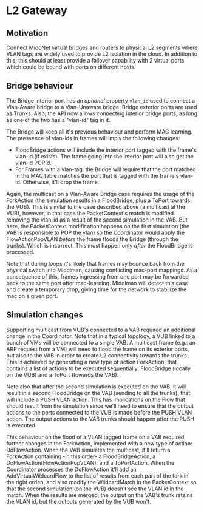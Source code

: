 # L2 Gateway

## Motivation

Connect MidoNet virtual bridges and routers to physical L2 segments
where VLAN tags are widely used to provide L2 isolation in the cloud.
In addition to this, this should at least provide a failover capability
with 2 virtual ports which could be bound with ports on different hosts.

## Bridge behaviour

The Bridge interior port has an *optional* property `vlan_id` used to
connect a Vlan-Aware bridge to a Vlan-Unaware bridge. Bridge exterior
ports are used as Trunks. Also, the API now allows connecting interior
bridge ports, as long as one of the two has a "vlan-id" tag in it.

The Bridge will keep all it's previous behaviour and perform MAC
learning. The pressence of vlan-ids in frames will imply the following
changes:
- FloodBridge actions will include the interior port tagged with the
  frame's vlan-id (if exists). The frame going into the interior port
  will also get the vlan-id POP'd.
- For Frames with a vlan-tag, the Bridge will require that the port
  matched in the MAC table matches the port that is tagged with the
  frame's vlan-id. Otherwise, it'll drop the frame.

Again, the multicast on a Vlan-Aware Bridge case requires the usage of
the ForkAction (the simulation results in a FloodBridge, plus a ToPort
towards the VUB). This is similar to the case described above (a
multicast at the VUB), however, in that case the PacketContext's match
is modified removing the vlan-id as a result of the second simulation in
the VAB. But here, the PacketContext modification happens on the first
simulation (the VAB is responsible to POP the vlan) so the Coordinator
would apply the FlowActionPopVLAN *before* the frame floods the
Bridge (through the trunks). Which is incorrect. This must happen only
*after* the FloodBridge is processed.

Note that during loops it's likely that frames may bounce back from the
physical switch into Midolman, causing conflicting mac-port mappings.
As a consequence of this, frames ingressing from one port may be
forwarded back to the same port after mac-learning. Midolman will detect
this case and create a temporary drop, giving time for the network to
stabilize the mac on a given port.

## Simulation changes

Supporting multicast from VUB's connected to a VAB required an
additional change in the Coordinator. Note that in a typical topology, a
VUB linked to a bunch of VMs will be connected to a single VAB. A
multicast frame (e.g.: an ARP request from a VM) will need to flood the
frame on its exterior ports, but also to the VAB in order to create L2
connectivity towards the trunks. This is achieved by generating a new
type of action ForkAction, that contains a list of actions to be
executed sequentially: FloodBridge (locally on the VUB) and a ToPort
(towards the VAB).

Note also that after the second simulation is executed on the VAB, it
will result in a second FloodBridge on the VAB (sending to all the
trunks), that will include a PUSH VLAN action. This has implications on
the Flow that should result from the simulation since we'll need to
ensure that the output actions to the ports connected to the VUB is made
before the PUSH VLAN action. The output actions to the VAB trunks should
happen after the PUSH is executed.

This behaviour on the flood of a VLAN tagged frame on a VAB required
further changes in the ForkAction, implemented with a new type of
action: DoFlowAction. When the VAB simulates the multicast, it'll return
a ForkAction containing -in this order- a FloodBridgeAction, a
DoFlowAction(FlowActionPopVLAN), and a ToPortAction.  When the
Coordinator processes the DoFlowAction it'll add an
AddVirtualWildcardFlow to the list of results from each part of the fork
in the right orden, and also modify the WildcardMatch in the
PacketContext so that the second simulation (on the VUB) doesn't see the
VLAN id in the match. When the results are merged, the output on the
VAB's trunk retains the VLAN id, but the outputs generated by the VUB
won't.
